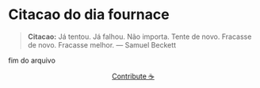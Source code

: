 # Citacao do dia fournace

> **Citacao:** Já tentou. Já falhou. Não importa. Tente de novo. Fracasse de novo. Fracasse melhor. — Samuel Beckett

fim do arquivo

<watermark-footer>
<p align="center">
  <a href="https://github.com/ruisuan/ruisuan/blob/main/contribute.md">Contribute ☕</a>
</p>
</watermark-footer>
